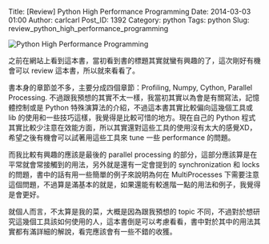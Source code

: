 Title: [Review] Python High Performance Programming
Date: 2014-03-03 01:00
Author: carlcarl
Post_ID: 1392
Category: python
Tags: python
Slug: review_python_high_performance_programming

![Python High Performance Programming](http://i.imgur.com/xFWeiYk.jpg)

之前在網站上看到這本書，當初看到書的標題其實就蠻有興趣的了，這次剛好有機會可以 review 這本書，所以就來看看了。

書本身的章節並不多，主要分成四個章節：Profiling, Numpy, Cython, Parallel Processing. 不過跟我預想的其實不太一樣，我當初其實以為會是有關寫法，記憶體控制或是 Python 特殊演算法的介紹，不過這本書其實比較偏向這幾個工具或 lib 的使用和一些技巧這樣，我覺得是比較可惜的地方。現在自己的 Python 程式其實比較少注意在效能方面，所以其實還對這些工具的使用沒有太大的感覺XD，希望之後有機會可以試著用這些工具來 tune 一些 performance 的問題。

而我比較有興趣的應該是最後的 parallel processing 的部分，這部分應該算是在平常就會常接觸到的用法，另外就是還有一定會提到的 synchronization 和 locks 的問題，書中的話有用一些簡單的例子來說明為何在 MultiProcesses 下需要注意這個問題，不過算是滿基本的就是，如果還能有較進階一點的用法和例子，我覺得是會更好。

就個人而言，不太算是我的菜，大概是因為跟我預想的 topic 不同，不過對於想研究這幾個工具該如何使用的人，這本書倒是可以考慮看看，書中對於其中的用法其實都有滿詳細的解說，看完應該會有一些不錯的收獲。





